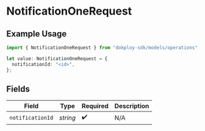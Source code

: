 # NotificationOneRequest

## Example Usage

```typescript
import { NotificationOneRequest } from "dokploy-sdk/models/operations";

let value: NotificationOneRequest = {
  notificationId: "<id>",
};
```

## Fields

| Field              | Type               | Required           | Description        |
| ------------------ | ------------------ | ------------------ | ------------------ |
| `notificationId`   | *string*           | :heavy_check_mark: | N/A                |